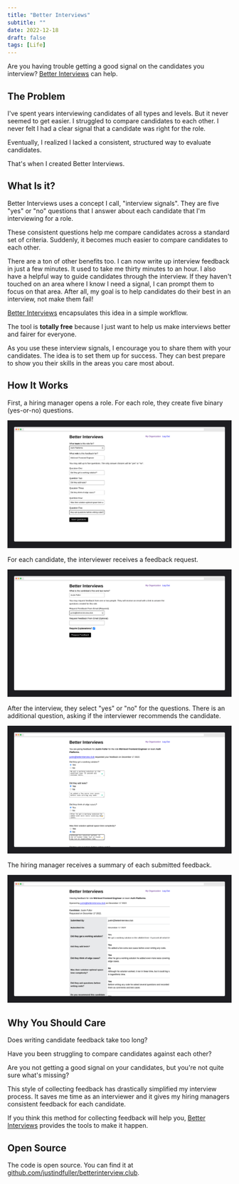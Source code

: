 ```yaml
---
title: "Better Interviews"
subtitle: ""
date: 2022-12-18
draft: false
tags: [Life]
---
```


Are you having trouble getting a good signal on the candidates you interview? [Better Interviews](https://interviews.justindfuller.com/) can help.

<!--more-->

## The Problem

I've spent years interviewing candidates of all types and levels. But it never seemed to get easier. I struggled to compare candidates to each other. I never felt I had a clear signal that a candidate was right for the role.

Eventually, I realized I lacked a consistent, structured way to evaluate candidates.

That's when I created Better Interviews.

## What Is it?

Better Interviews uses a concept I call, "interview signals". They are five "yes" or "no" questions that I answer about each candidate that I'm interviewing for a role.

These consistent questions help me compare candidates across a standard set of criteria. Suddenly, it becomes much easier to compare candidates to each other.

There are a ton of other benefits too. I can now write up interview feedback in just a few minutes. It used to take me thirty minutes to an hour. I also have a helpful way to guide candidates through the interview. If they haven't touched on an area where I know I need a signal, I can prompt them to focus on that area. After all, my goal is to help candidates do their best in an interview, not make them fail!

[Better Interviews](https://interviews.justindfuller.com/) encapsulates this idea in a simple workflow.

The tool is **totally free** because I just want to help us make interviews better and fairer for everyone.

As you use these interview signals, I encourage you to share them with your candidates. The idea is to set them up for success. They can best prepare to show you their skills in the areas you care most about.

## How It Works

First, a hiring manager opens a role. For each role, they create five binary (yes-or-no) questions.

![Screenshot](/image/betterinterviews5.png)

For each candidate, the interviewer receives a feedback request. 

![Screenshot](/image/betterinterviews7.png)

After the interview, they select "yes" or "no" for the questions. There is an additional question, asking if the interviewer recommends the candidate.

![Screenshot](/image/betterinterviews9.png)

The hiring manager receives a summary of each submitted feedback.

![Screenshot](/image/betterinterviews11.png)

## Why You Should Care

Does writing candidate feedback take too long?

Have you been struggling to compare candidates against each other?

Are you not getting a good signal on your candidates, but you're not quite sure what's missing?

This style of collecting feedback has drastically simplified my interview process. It saves me time as an interviewer and it gives my hiring managers consistent feedback for each candidate.

If you think this method for collecting feedback will help you, [Better Interviews](https://interviews.justindfuller.com/) provides the tools to make it happen.

## Open Source

The code is open source. You can find it at [github.com/justindfuller/betterinterview.club](https://github.com/JustinDFuller/betterinterview.club).
